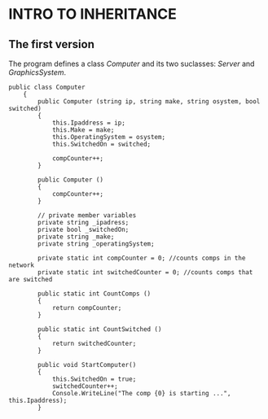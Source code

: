 # INTRO TO INHERITANCE
## The first version

The program defines a class *Computer* and its two suclasses: *Server* and *GraphicsSystem*.

````Csharp
public class Computer
	{
		public Computer (string ip, string make, string osystem, bool switched)
		{
			this.Ipaddress = ip;
			this.Make = make;
			this.OperatingSystem = osystem;
			this.SwitchedOn = switched;

			compCounter++;
		}

		public Computer ()
		{
			compCounter++;
		}

		// private member variables
		private string _ipadress;
		private bool _switchedOn;
		private string _make;
		private string _operatingSystem;

		private static int compCounter = 0; //counts comps in the network
		private static int switchedCounter = 0; //counts comps that are switched

		public static int CountComps ()
		{
			return compCounter;
		}

		public static int CountSwitched ()
		{
			return switchedCounter;
		}

		public void StartComputer() 
		{
			this.SwitchedOn = true; 
			switchedCounter++;
			Console.WriteLine("The comp {0} is starting ...", this.Ipaddress);
		}
````

